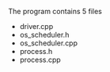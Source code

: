 
The program contains 5 files
- driver.cpp
- os_scheduler.h
- os_scheduler.cpp
- process.h
- process.cpp




